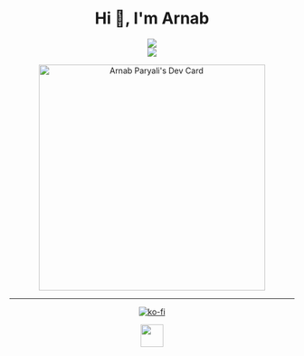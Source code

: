 <h1 align="center">Hi 👋, I'm Arnab</h1>
<div align="center">
<img src="https://github-readme-stats.vercel.app/api?username=ArnabXD&theme=react&show_icons=true&count_private=true">
</div>
<div align="center">
<img src="https://github-readme-stats.vercel.app/api/top-langs/?username=ArnabXD&theme=tokyonight&layout=compact&langs_count=5">
  
<a href="https://app.daily.dev/ArnabXD"><img src="https://api.daily.dev/devcards/f93eb55a5f154c299988fbf7e74d6806.png?r=3du" width="400" alt="Arnab Paryali's Dev Card"/></a>
</div>

---

<div align="center">

  [![ko-fi](https://ko-fi.com/img/githubbutton_sm.svg)](https://ko-fi.com/K3K45O4K8)

</div>
<div align="center">
<a href="https://www.buymeacoffee.com/arnabxd"><img src="https://img.buymeacoffee.com/button-api/?text=Buy me a coffee&emoji=&slug=arnabxd&button_colour=FFDD00&font_colour=000000&font_family=Cookie&outline_colour=000000&coffee_colour=ffffff" height="40"></a>
</div>
